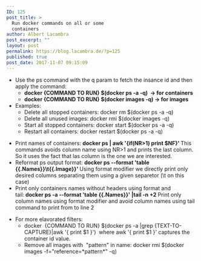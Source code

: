 ```yaml
---
ID: 125
post_title: >
  Run docker commands on all or some
  containers
author: Albert Lacambra
post_excerpt: ""
layout: post
permalink: https://blog.lacambra.de/?p=125
published: true
post_date: 2017-11-07 09:15:09
---
```

<ul>
 	<li class="161022">Use the ps command with the q param to fetch the insance id and then apply the command:
<ul>
 	<li class="161022"><strong>docker {COMMAND TO RUN} $(docker ps -a -q)  -&gt; for containers</strong></li>
 	<li><strong>docker {COMMAND TO RUN} $(docker images -q) -&gt; for images</strong></li>
</ul>
</li>
 	<li>Examples:
<ul>
 	<li>Delete all stopped containers: docker rm $(docker ps -a -q)</li>
 	<li>Delete all unused images: docker rmi $(docker images -q)</li>
 	<li>Start all stopped containers: docker start $(docker ps -a -q)</li>
 	<li>Restart all containers: docker restart $(docker ps -a -q)</li>
</ul>
</li>
</ul>
<ul>
 	<li>Print names of containers: <strong>docker ps | awk '{if(NR&gt;1) print $NF}' </strong>This commands avoids column name using NR&gt;1 and prints the last column. So it uses the fact that las column is the one we are interested.</li>
 	<li>Reformat ps output format: <strong>docker ps --format 'table {{.Names}}\t{{.Image}}' </strong>Using format modifier we directly print only desired columns separating them using a given separetor (\t on this case)</li>
 	<li>Print only containers names without headers using format and tail:<strong> docker ps -a --format 'table {{.Names}}' |tail -n +2 </strong>Print only column names using format modifier and avoid column names using tail command to print from to line 2</li>
</ul>
<ul>
 	<li class="161022">For more elavorated filters:
<ul>
 	<li class="161022">docker  {COMMAND TO RUN} $(docker ps -a |grep {TEXT-TO-CAPTURE}|awk '{ print $1 }')  where awk '{ print $1 }' captures the container id value.</li>
 	<li class="161022">Remove all images with  "pattern" in name: docker rmi $(docker images -f="reference=*pattern*" -q)</li>
</ul>
</li>
</ul>